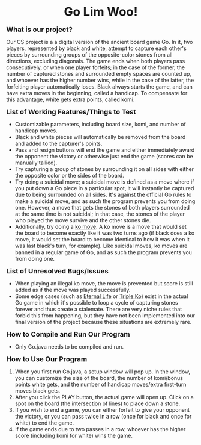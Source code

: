 <html>

<head>
	<title>README</title>
</head>

<body>
	<center><font size="6"><b>Go Lim Woo!</b></font></center>
	<br>
	<font size="4"><b>What is our project?</b></font>
	<p>Our CS project is a a digital version of the ancient board game Go. In it, two players, represented by black and white, attempt to capture each other's pieces by surrounding groups of the opposite-color stones from all directions, excluding diagonals. The game ends when both players pass consecutively, or when one player forfeits; in the case of the former, the number of captured stones and surrounded empty spaces are counted up, and whoever has the higher number wins, while in the case of the latter, the forfeiting player automatically loses. Black always starts the game, and can have extra moves in the beginning, called a handicap. To compensate for this advantage, white gets extra points, called komi.</p>
	<font size="4"><b>List of Working Features/Things to Test</b></font>
	<ul>
		<li>Customizable parameters, including board size, komi, and number of handicap moves.</li>
		<li>Black and white pieces will automatically be removed from the board and added to the capturer's points.</li>
		<li>Pass and resign buttons will end the game and either immediately award the opponent the victory or otherwise just end the game (scores can be manually tallied).</li>
		<li>Try capturing a group of stones by surrounding it on all sides with either the opposite color or the sides of the board.</li>
		<li>Try doing a suicidal move; a suicidal move is defined as a move where if you put down a Go piece in a particular spot, it will instantly be captured due to being surrounded on all sides. It's against the official Go rules to make a suicidal move, and as such the program prevents you from doing one. However, a move that gets the stones of both players surrounded at the same time is not suicidal; in that case, the stones of the player who played the move survive and the other stones die.</li>
		<li>Additionally, try doing a <a href="http://senseis.xmp.net/?Ko">ko move</a>. A ko move is a move that would set the board to become exactly like it was two turns ago (if black does a ko move, it would set the board to become identical to how it was when it was last black's turn, for example). Like suicidal moves, ko moves are banned in a regular game of Go, and as such the program prevents you from doing one.</li>
	</ul>
	<font size="4"><b>List of Unresolved Bugs/Issues</b></font>
	<ul>
		<li>When playing an illegal ko move, the move is prevented but score is still added as if the move was played successfully.</li>
		<li>Some edge cases (such as <a href="http://senseis.xmp.net/?EternalLife">Eternal Life</a> or <a href="http://senseis.xmp.net/?TripleKo">Triple Ko</a>) exist in the actual Go game in which it's possible to loop a cycle of capturing stones forever and thus create a stalemate. There are very niche rules that forbid this from happening, but they have not been implemented into our final version of the project because these situations are extremely rare.</li>
	</ul>
	<font size="4"><b>How to Compile and Run Our Program</b></font>
	<ul>
		<li>Only Go.java needs to be compiled and run.</li>
	</ul>
	<font size="4"><b>How to Use Our Program</b></font>
	<ol>
		<li>When you first run Go.java, a setup window will pop up. In the window, you can customize the size of the board, the number of komi/bonus points white gets, and the number of handicap moves/extra first-turn moves black gets.</li>
		<li>After you click the PLAY button, the actual game will open up. Click on a spot on the board (the intersection of lines) to place down a stone.</li>
		<li>If you wish to end a game, you can either forfeit to give your opponent the victory, or you can pass twice in a row (once for black and once for white) to end the game.</li>
		<li>If the game ends due to two passes in a row, whoever has the higher score (including komi for white) wins the game.</li>
	</ol>
</body>

</html>

